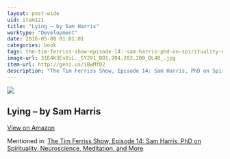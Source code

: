 ```yaml
---
layout: post-wide
uid: item121
title: "Lying – by Sam Harris"
worktype: "Development"
date: 2016-05-08 01:01:01
categories: book
tags: the-tim-ferriss-show-episode-14:-sam-harris-phd-on-spirituality-neuroscience-meditation-and-more
image-url: 31E4K3Es0iL._SY291_BO1,204,203,200_QL40_.jpg
item-url: http://geni.us/iBwMfD2
description: "The Tim Ferriss Show, Episode 14: Sam Harris, PhD on Spirituality, Neuroscience, Meditation, and More"
---
```

<a href="http://geni.us/iBwMfD2" target="blank"><img src="../../../../img/thumbs/31E4K3Es0iL._SY291_BO1,204,203,200_QL40_.jpg" class="prod-img"></a>
<h2>Lying – by Sam Harris</h2>
<p><a class="btn btn-primary" href="http://geni.us/iBwMfD2" target="blank">View on Amazon</a><p>
<p>Mentioned in: <a href="http://fourhourworkweek.com/2014/06/18/sam-harris/" target="blank">The Tim Ferriss Show, Episode 14: Sam Harris, PhD on Spirituality, Neuroscience, Meditation, and More</a></p>
